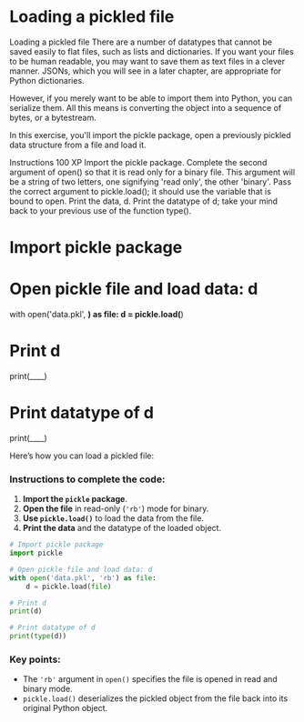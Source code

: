 # Loading a pickled file

Loading a pickled file
There are a number of datatypes that cannot be saved easily to flat files, such as lists and dictionaries. If you want your files to be human readable, you may want to save them as text files in a clever manner. JSONs, which you will see in a later chapter, are appropriate for Python dictionaries.

However, if you merely want to be able to import them into Python, you can serialize them. All this means is converting the object into a sequence of bytes, or a bytestream.

In this exercise, you'll import the pickle package, open a previously pickled data structure from a file and load it.

Instructions
100 XP
Import the pickle package.
Complete the second argument of open() so that it is read only for a binary file. This argument will be a string of two letters, one signifying 'read only', the other 'binary'.
Pass the correct argument to pickle.load(); it should use the variable that is bound to open.
Print the data, d.
Print the datatype of d; take your mind back to your previous use of the function type().

# Import pickle package


# Open pickle file and load data: d
with open('data.pkl', ____) as file:
    d = pickle.load(____)

# Print d
print(____)

# Print datatype of d
print(____)

Here’s how you can load a pickled file:

### Instructions to complete the code:
1. **Import the `pickle` package**.
2. **Open the file** in read-only (`'rb'`) mode for binary.
3. **Use `pickle.load()`** to load the data from the file.
4. **Print the data** and the datatype of the loaded object.

```python
# Import pickle package
import pickle

# Open pickle file and load data: d
with open('data.pkl', 'rb') as file:
    d = pickle.load(file)

# Print d
print(d)

# Print datatype of d
print(type(d))
```

### Key points:
- The `'rb'` argument in `open()` specifies the file is opened in read and binary mode.
- `pickle.load()` deserializes the pickled object from the file back into its original Python object.

